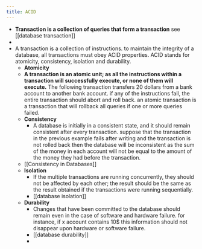 ```yaml
---
title: ACID
---
```


- **Transaction is a collection of queries that form a transaction** see [[database transaction]]
-
- A transaction is a collection of instructions. to maintain the integrity of a database, all transactions must obey ACID properties.  ACID stands for atomicity, consistency, isolation and durability.
	- **Atomicity**
	- **A transaction is an atomic unit; as all the instructions within a transaction will successfully execute, or none of them will execute.** The following transaction transfers 20 dollars from a bank account to another bank account. if any of the instructions fail, the entire transaction should abort and roll back. an atomic transaction is a transaction that will rollback all queries if one or more queries failed.
	- **Consistency**
		- A database is initially in a consistent state, and it should remain consistent after every transaction. suppose that the transaction in the previous example fails after writing and the transaction is not rolled back then the database will be inconsistent as the sum of the money in each account will not be equal to the amount of the money they had before the transaction.
	- [[Consistency in Databases]]
	- **Isolation**
		- If the multiple transactions are running concurrently, they should not be affected by each other; the result should be the same as the result obtained if the transactions were running sequentially.
		- [[database isolation]]
	- **Durability**
		- Changes that have been committed to the database should remain even in the case of software and hardware failure. for instance, if x account contains 10$ this information should not disappear upon hardware or software failure.
		- [[database durability]]
		-